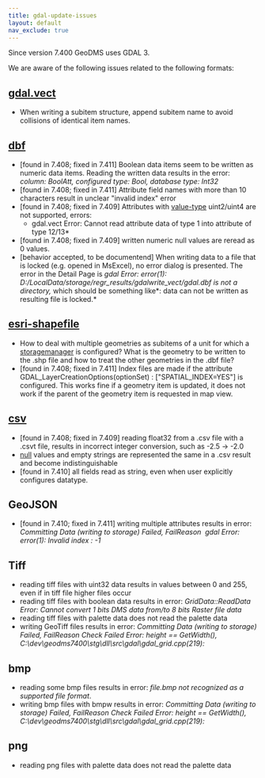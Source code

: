 ```yaml
---
title: gdal-update-issues
layout: default
nav_exclude: true
---
```

Since version 7.400 GeoDMS uses GDAL 3.

We are aware of the following issues related to the following formats:

## [gdal.vect](gdal.vect)

- When writing a subitem structure, append subitem name to avoid collisions of identical item names.

## [dbf](dbf)

- [found in 7.408; fixed in 7.411] Boolean data items seem to be written as numeric data items. Reading the written data results in the error: *column: BoolAtt, configured type: Bool, database type: Int32*
- [found in 7.408; fixed in 7.411] Attribute field names with more than 10 characters result in unclear "invalid index" error
- [found in 7.408; fixed in 7.409] Attributes with [value-type](value-type) uint2/uint4 are not supported, errors:
    * gdal.vect Error: Cannot read attribute data of type 1 into attribute of type 12/13*
- [found in 7.408; fixed in 7.409] written numeric null values are reread as 0 values.
-  [behavior accepted, to be documentend] When writing data to a file that is locked (e.g. opened in MsExcel), no error dialog is presented. The error in the Detail Page is *gdal Error: error(1): D:/LocalData/storage/regr_results/gdalwrite_vect/gdal.dbf is not a directory,* which should be something like*: data can not be written as resulting file is locked.*

## [esri-shapefile](esri-shapefile)

- How to deal with multiple geometries as subitems of a unit for which a [storagemanager](storagemanager) is configured? What is the geometry to be written to the .shp file and how to treat the other geometries in the .dbf file?
- [found in 7.408; fixed in 7.411] Index files are made if the attribute<string> GDAL_LayerCreationOptions(optionSet) : ["SPATIAL_INDEX=YES"\] is configured. This works fine if a geometry item is updated, it does not work if the parent of the geometry item is requested in map view.

## [csv](csv)

- [found in 7.408; fixed in 7.409] reading float32 from a .csv file with a .csvt file, results in incorrect integer conversion, such as -2.5 -> -2.0
- [null](null) values and empty strings are represented the same in a .csv result and become indistinguishable
- [found in 7.410] all fields read as string, even when user explicitly configures datatype.

## GeoJSON

- [found in 7.410; fixed in 7.411] writing multiple attributes results in error: *Committing Data (writing to storage) Failed, FailReason  gdal Error: error(1): Invalid index : -1*

## Tiff

- reading tiff files with uint32 data results in values between 0 and 255, even if in tiff file higher files occur
- reading tiff files with boolean data results in error: *GridData::ReadData Error: Cannot convert 1 bits DMS data from/to 8 bits Raster file data*
- reading tiff files with palette data does not read the palette data
- writing GeoTiff files results in error: *Committing Data (writing to storage) Failed, FailReason Check Failed Error: height == GetWidth(),  C:\\dev\\geodms7400\\stg\\dll\\src\\gdal\\gdal_grid.cpp(219):*

## bmp

- reading some bmp files results in error: *file.bmp not recognized as a supported file format*.
- writing bmp files with bmpw results in error: *Committing Data (writing to storage) Failed, FailReason Check Failed Error: height == GetWidth(),     C:\\dev\\geodms7400\\stg\\dll\\src\\gdal\\gdal_grid.cpp(219):*

## png

- reading png files with palette data does not read the palette data